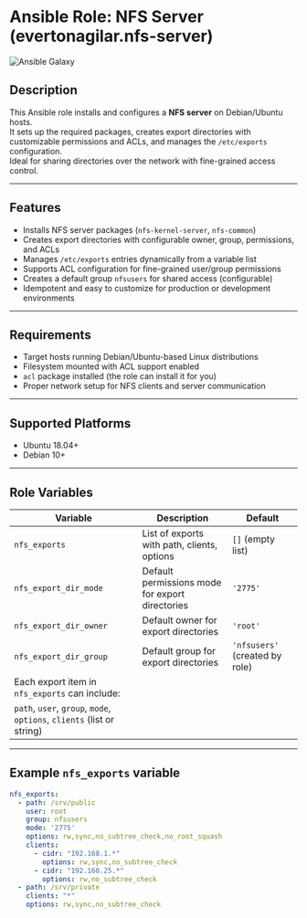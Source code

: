 # Ansible Role: NFS Server (evertonagilar.nfs-server)

![Ansible Galaxy](https://img.shields.io/badge/Ansible--Galaxy-nfs--server-blue?style=flat-square)

## Description

This Ansible role installs and configures a **NFS server** on Debian/Ubuntu hosts.  
It sets up the required packages, creates export directories with customizable permissions and ACLs, and manages the `/etc/exports` configuration.  
Ideal for sharing directories over the network with fine-grained access control.

---

## Features

- Installs NFS server packages (`nfs-kernel-server`, `nfs-common`)
- Creates export directories with configurable owner, group, permissions, and ACLs
- Manages `/etc/exports` entries dynamically from a variable list
- Supports ACL configuration for fine-grained user/group permissions
- Creates a default group `nfsusers` for shared access (configurable)
- Idempotent and easy to customize for production or development environments

---

## Requirements

- Target hosts running Debian/Ubuntu-based Linux distributions
- Filesystem mounted with ACL support enabled
- `acl` package installed (the role can install it for you)
- Proper network setup for NFS clients and server communication

---

## Supported Platforms

- Ubuntu 18.04+
- Debian 10+

---

## Role Variables

| Variable            | Description                                   | Default                       |
|---------------------|-----------------------------------------------|-------------------------------|
| `nfs_exports`       | List of exports with path, clients, options   | `[]` (empty list)             |
| `nfs_export_dir_mode` | Default permissions mode for export directories | `'2775'`                      |
| `nfs_export_dir_owner` | Default owner for export directories           | `'root'`                     |
| `nfs_export_dir_group` | Default group for export directories           | `'nfsusers'` (created by role) |
| Each export item in `nfs_exports` can include:  
`path`, `user`, `group`, `mode`, `options`, `clients` (list or string) |

---

## Example `nfs_exports` variable

```yaml
nfs_exports:
  - path: /srv/public
    user: root
    group: nfsusers
    mode: '2775'
    options: rw,sync,no_subtree_check,no_root_squash
    clients:
      - cidr: "192.168.1.*"
        options: rw,sync,no_subtree_check
      - cidr: "192.168.25.*"
        options: rw,no_subtree_check
  - path: /srv/private
    clients: "*"
    options: rw,sync,no_subtree_check
